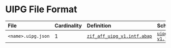 # UIPG File Format

File | Cardinality | Definition | Schema | Example
:--- | :--- | :--- | :--- | :---
`<name>.uipg.json` | 1 | [`zif_aff_uipg_v1.intf.abap`](./type/zif_aff_uipg_v1.intf.abap) | [`uipg-v1.json`](./uipg-v1.json) | [/ui2/flp_demo_page.uipg.json](./examples/(ui2)flp_demo_page.uipg.json)
